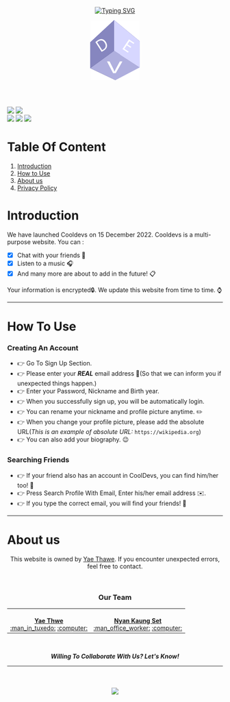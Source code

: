 <p  align=center><a href="https://git.io/typing-svg"><img src="https://readme-typing-svg.herokuapp.com?font=merriweather&duration=7000&center=true&vCenter=true&width=500&height=70&lines=CoolDevs+%3A+Beyond+Better+Together" alt="Typing SVG" /></a></p>


<p align=center><img align=center src="img/fav.png"></p> <br><br>


<img src="https://img.shields.io/badge/Maintained%3F-yes-green.svg"> <img src="https://img.shields.io/github/commit-activity/m/Yaethwe/cooldevs?style=flat"><br>
<img src="https://img.shields.io/badge/github-181717?style=for-the-badge&logo=github&logoColor=white"> <img src="https://img.shields.io/badge/firebase-ffca28?style=for-the-badge&logo=firebase&logoColor=black"> <img src="https://img.shields.io/badge/netlify-00C7B7?style=for-the-badge&logo=netlify&logoColor=white">

# Table Of Content
1. [Introduction](#introduction) 
2. [How to Use](#how_to_use)
3. [About us](#about_us)
4. [Privacy Policy](POLICY.md)

<a id="introduction"></a>
# Introduction
We have launched Cooldevs on 15 December 2022. Cooldevs is a multi-purpose website. You can :

- [x] Chat with your friends :thought_balloon:
- [x] Listen to a music :headphones:
- [x] And many more are about to add in the future! :clipboard:

Your information is encrypted:lock:. We update this website from time to time. :watch:

*****

<a id="how_to_use"></a>
# How To Use
### Creating An Account
- :point_right: Go To Sign Up Section.
- :point_right: Please enter your ***REAL*** email address :email:(So that we can inform you if unexpected things happen.)
- :point_right: Enter your Password, Nickname and Birth year.
- :point_right: When you successfully sign up, you will be automatically login.
- :point_right: You can rename your nickname and profile picture anytime. :pencil2:
- :point_right: When you change your profile picture, please add the absolute URL(*This is an example of absolute URL:* `https://wikipedia.org`)
- :point_right: You can also add your biography. :wink:

### Searching Friends
- :point_right: If your friend also has an account in CoolDevs, you can find him/her too! :eyes:
- :point_right: Press Search Profile With Email, Enter his/her email address :envelope:.
- :point_right: If you type the correct email, you will find your friends! :hugs:

*****

<a id="about_us"></a>
# About us
<p align=center>This website is owned by <a href="https://yeaethawe.netlify.app/">Yae Thawe</a>. If you encounter unexpected errors, feel free to contact.</p>
<br>

<table align=center>
<h3 align=center>Our Team</h3>
  <tr>
    <td align="center"><a href="https://github.com/Yaethwe"><img src="https://avatars.githubusercontent.com/u/76844276?v=4" width="120px;" alt=""/><br/><b>Yae Thwe</b></a><br /><a href="" title="Owner">:man_in_tuxedo:</a> <a href="" title="code">:computer:</a></td>
    <td align="center"><a href="https://github.com/NyanKaungSet"><img src="https://avatars.githubusercontent.com/u/96227457?s=120&v=4" width="120px;" alt=""/><br/><b>Nyan Kaung Set</b></a><br /><a href="" title="Member">:man_office_worker:</a> <a href="" title="code">:computer:</a></td>
  </tr>
</table><br>

<p align=center><b><i>Willing To Collaborate With Us? Let's Know!</i></b></p>

*****

<h1 align="center">
  <a href="https://git.io/typing-svg">
    <img src="https://readme-typing-svg.herokuapp.com?font=Elephant&size=50&color=FF8C00&background=363636&center=true&vCenter=true&width=800&height=80&lines=Thanks+For+Visiting!">
  </a>
  
</h1>
